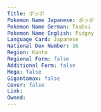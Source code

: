 ```yaml
---
﻿Title: ポッポ
Pokemon Name Japanese: ポッポ
Pokemon Name German: Taubsi
Pokemon Name English: Pidgey
Language Card: Japanese
National Dex Number: 16
Region: Kanto
Regional Form: false
Additional Form: false
Mega: false
Gigantamax: false
Cover: false
Link: 
Owned: 
---
```


